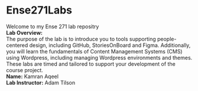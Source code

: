 # Ense271Labs
Welcome to my Ense 271 lab repositry<br>
**Lab Overview:**<br>
The purpose of the lab is to introduce you to tools supporting
people-centered design, including GitHub, StoriesOnBoard
and Figma. Additionally, you will learn the fundamentals of
Content Management Systems (CMS) using Wordpress,
including managing Wordpress environments and themes.
These labs are timed and tailored to support your
development of the course project. <br>
**Name:** Kamran Aqeel<br>
**Lab Instructor:** Adam Tilson
